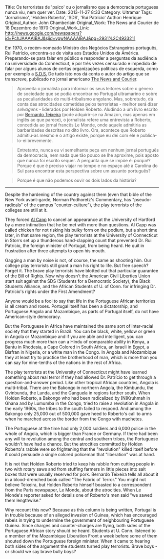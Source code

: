 Title: Os terroristas de 'palco' ou o jornalismo que a democracia portuguesa nunca viu, nem quer ver.
Date: 2013-11-27 8:33
Category: Ultramar
Tags: 'Jornalismo', 'Holden Roberto', 'SDS', 'Rui Patrício'
Author: Henrique
Original_Author: John Chamberlain
Original_Work: The News and Courier de 18 Dezembro de 1970
Original_Work_Link: http://news.google.com/newspapers?id=PchJAAAAIBAJ&sjid=vgwNAAAAIBAJ&pg=2931%2C4933211

><!-- PELICAN_BEGIN_SUMMARY -->
Em 1970, o recém-nomeado Ministro dos Negócios Estrangeiros português, Rui Patrício, encontra-se de visita aos Estados Unidos da América. Preparando-se para falar em público e responder a perguntas da audiência na universidade do Connecticut, é por três vezes censurado e impedido de falar por alguns alunos de certas organizações políticas de esquerda, como por exemplo a [S.D.S.][1] De tudo isto nos dá conta o autor do artigo que se transcreve, publicado no jornal americano [The News and Courier][2].<!-- PELICAN_END_SUMMARY -->

>Aproveita o jornalista para informar os seus leitores sobre o género de sociedade que se podia encontrar no Portugal ultramarino e sobre as peculiaridades do multi-tribalismo angolano. Mas, sobretudo, dá conta das atrocidades cometidas pelos terroristas - melhor será dizer *selvagens* - liderados por Holden Roberto.
Aludindo a um livro escrito por [Bernardo Teixeira][3] (pode adquirir-se na Amazon, mas apenas em inglês ao que parece), o jornalista refere uma entrevista a Roberto, concedida ao jornal francês Le Monde, onde aquele admitiria as barbaridades descritas no dito livro. Ora, acontece que Roberto admitiu-as mesmo e o artigo existe, porque eu dei com ele e publicá-lo-ei brevemente.

>Entretanto, nunca eu vi semelhante peça em nenhum jornal português da democracia, nem nada que tão pouco se lhe aproxime, pois aposto que nunca foi escrito sequer. A pergunta que se impõe é: *porquê*? Porque é que é preciso viajar no tempo e no espaço até à Carolina do Sul para encontrar esta perspectiva sobre um assunto português? 

>Porque é que não podemos ouvir os dois lados da história?

[1]: http://en.wikipedia.org/wiki/Students_for_a_Democratic_Society
[2]: http://en.wikipedia.org/wiki/The_Post_and_Courier
[3]: http://www.worldcat.org/oclc/965368

---

Despite the hardening of the country against them (even that bible of the New York avant-garde, Norman Podhoretz's Commentary, has "pseudo-radicals" of the campus "counter-culture"), the play terrorists of the colleges are still at it.

They forced [Al Capp][4] to cancel an appearance at the University of Hartford by a mere intimation that he be met with more than questions. Al Capp was called chicken for not risking his bulky form on the podium, but a short time later, in that same region, the play terrorists at the University of Connecticut in Storrs set up a thunderous hand-clapping count that prevented Dr. Rui Patrício, the foreign minister of Portugal, from being heard. He quit in frustration after three attempts to open his mouth.

Gagging a man by noise is not, of course, the same as shooting him. Our college play terrorists still grant a man his right to life. But free speech? Forget it. The brave play terrorists have blotted out that particular guarantee of the Bill of Rights. Now why doesn't the American Civil Liberties Union start suit against the SDS (Students for a Democratic Society), the Black Students Alliance, and the African Students of U. of Conn. for infringing Dr. Patrício's rights under the First Amendment?

Anyone would be a fool to say that life in the Portuguese African territories is all cream and roses. Portugal itself has been a dictatorship, and Portuguese Angola and Mozambique, as parts of Portugal itself, do not have American-style democracy.

But the Portuguese in Africa have maintained the same sort of inter-racial society that they started in Brazil. You can be black, white, yellow or green in Angola or Mozambique and if you are able and intelligent, you can progress much more than can a Hindu of comparable ability in Kenya, a Bantu in Rhodesia, a Cape Colored in South Africa, an Israeli in Egypt, a Biafran in Nigeria, or a white man in the Congo. In Angola and Mozambique they at least try to practice the brotherhood of man, which is more than you can say for nine-tenths of the nations in the rest of Africa.

The play terrorists at the University of Connecticut might have learned something about real terror if they had allowed Dr. Patrício to get through a question-and-answer period. Like other tropical African countries, Angola is multi-tribal. There are the Bakongo in northern Angola, the Kimbundu, the Ovinbundu, the Lunda, and the Ganguela in regions farther south. When Holden Roberto, a Bakongo who had been radicalized by [N]Kruhmah in Ghana and by Lumumba in the Congo, tried to raise a revolution in Angola in the early 1960s, the tribes to the south failed to respond. And among the Bakongo only 25,000 out of 500,000 gave heed to Roberto's call to arms when he marched across the border from the Congo with machetes.

The Portuguese at the time had only 2,000 soldiers and 6,000 police in the whole of Angola, which is bigger than France or Germany. If there had been any will to revolution among the central and southern tribes, the Portuguese wouldn't have had a chance. But the atrocities committed by Holden Roberto's rabble were so frightening that the "revolution" killed itself before it could persuade a single colored policeman that "liberation" was at hand.

It is not that Holden Roberto tried to keep his rabble from cutting people in two with rotary saws and from stuffing farmers in little pieces into salt boxes that were usually reserved for pork. Bernardo Teixeira tells all about it in a blood-drenched book called "The Fabric of Terror." You might not believe Teixeira, but Holden Roberto himself boasted to a correspondent from the Paris newspaper, Le Monde, about the atrocities. When Le Monde's reporter asked for details one of Roberto's men said "we sawed them lengthwise."

Why recount this now? Because as this column is being written, Portugal is in trouble because of an alleged invasion of Guinea, which has encouraged rebels in trying to undermine the government of neighbouring Portuguese Guinea. Since charges and counter-charges are flying, both sides of the Portuguese African story should be heard. Students at U. Conn. listened to a member of the Mozambique Liberation Front a week before some of them shouted down the Portuguese foreign minister. When it came to hearing both sides of the argument the students turned play terrorists. Brave boys - or should we say brave bully boys?

[4]: http://en.wikipedia.org/wiki/Al_Capp
